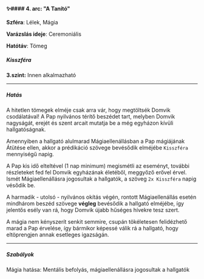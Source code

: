 #### ✨#### 4. arc: "A Tanító"

**Szféra**: Lélek, Mágia

**Varázslás ideje**: Ceremoniális

**Hatótáv**: Tömeg

##### Kisszféra

**3.szint:** Innen alkalmazható

---
##### Hatás

A hitetlen tömegek elméje csak arra vár, hogy megtöltsék Domvik csodálatával! A Pap nyilvános térítő beszédet tart, melyben Domvik nagyságát, erejét és szent arcait mutatja be a még egyházon kívüli hallgatóságnak.

Amennyiben a hallgató alulmarad Mágiaellenállásban a Pap mágiájának Átütése ellen, akkor a prédikáció szövege bevésődik elméjébe `Kisszféra` mennyiségű napig.

A Pap kis idő elteltével (1 nap minimum) megismétli az eseményt, további részleteket fed fel Domvik egyházának életéből, meggyőző erővel érvel. Ismét Mágiaellenállásra jogosultak a hallgatók, a szöveg `2x Kisszféra` napig vésődik be.

A harmadik - utolsó - nyilvános okítás végén, rontott Mágiaellenállás esetén mindhárom beszéd szövege **végleg** bevésődik a hallgató elméjébe, így jelentős esély van rá, hogy Domvik újabb hűséges hívekre tesz szert.

A mágia nem kényszerít senkit semmire, csupán tökéletesen felidézhető marad a Pap érvelése, így bármikor képessé válik rá a hallgató, hogy eltöprengjen annak esetleges igazságán.

---
##### Szabályok

Mágia hatása: Mentális befolyás, mágiaellenállásra jogosultak a hallgatók
